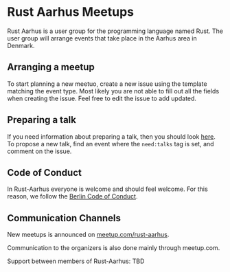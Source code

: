 # Rust Aarhus Meetups
Rust Aarhus is a user group for the programming language named Rust. The user group will arrange events that take place in the Aarhus area in Denmark.

## Arranging a meetup
To start planning a new meetuo, create a new issue using the template matching the event type. Most likely you are not able to fill out all the fields when creating the issue. Feel free to edit the issue to add updated.

## Preparing a talk
If you need information about preparing a talk, then you should look [here](talks.md). To propose a new talk, find an event where the `need:talks` tag is set, and comment on the issue.

## Code of Conduct
In Rust-Aarhus everyone is welcome and should feel welcome. For this reason, we follow the [Berlin Code of Conduct][berlin-coc].

## Communication Channels
New meetups is announced on [meetup.com/rust-aarhus][meetup].

Communication to the organizers is also done mainly through meetup.com.

Support between members of Rust-Aarhus: TBD



[berlin-coc]: https://berlincodeofconduct.org/
[meetup]: https://www.meetup.com/rust-aarhus/
